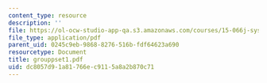 ```yaml
---
content_type: resource
description: ''
file: https://ol-ocw-studio-app-qa.s3.amazonaws.com/courses/15-066j-system-optimization-and-analysis-for-manufacturing-summer-2003/dc8057d91a81766ec9115a8a2b870c71_grouppset1.pdf
file_type: application/pdf
parent_uid: 0245c9eb-9868-8276-516b-fdf64623a690
resourcetype: Document
title: grouppset1.pdf
uid: dc8057d9-1a81-766e-c911-5a8a2b870c71
---
```

